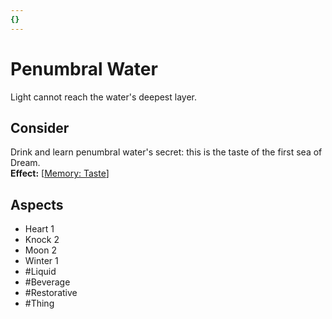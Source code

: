 ```yaml
---
{}
---
```

# Penumbral Water
Light cannot reach the water's deepest layer.
## Consider
Drink and learn penumbral water's secret: this is the taste of the first sea of Dream.<br> **Effect:** [[Memory: Taste](https://uadaf.theevilroot.xyz/rowenarium/element/mem.Taste)]
## Aspects
- Heart 1
- Knock 2
- Moon 2
- Winter 1
- #Liquid 
- #Beverage 
- #Restorative 
- #Thing